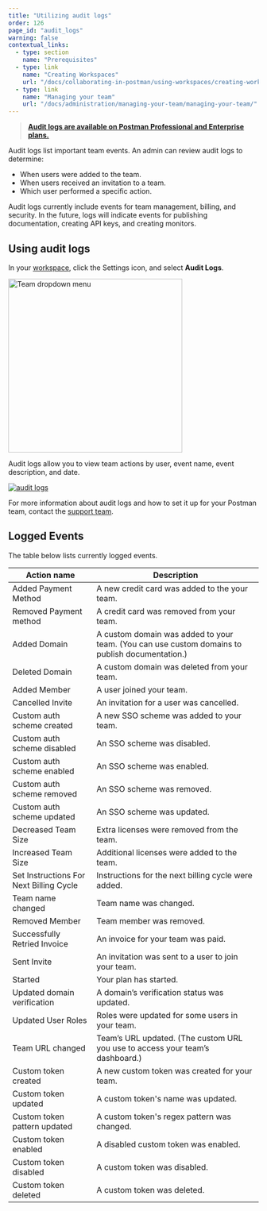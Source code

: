 ```yaml
---
title: "Utilizing audit logs"
order: 126
page_id: "audit_logs"
warning: false
contextual_links:
  - type: section
    name: "Prerequisites"
  - type: link
    name: "Creating Workspaces"
    url: "/docs/collaborating-in-postman/using-workspaces/creating-workspaces/"
  - type: link
    name: "Managing your team"
    url: "/docs/administration/managing-your-team/managing-your-team/"
---
```


> __[Audit logs are available on Postman Professional and Enterprise plans.](https://www.postman.com/pricing)__

Audit logs list important team events. An admin can review audit logs to determine:

* When users were added to the team.
* When users received an invitation to a team.
* Which user performed a specific action.

Audit logs currently include events for team management, billing, and security. In the future, logs will indicate events for publishing documentation, creating API keys, and creating monitors.

## Using audit logs

In your [workspace](https://app.getpostman.com/dashboard), click the Settings icon, and select **Audit Logs**.

<img alt="Team dropdown menu" src="https://assets.postman.com/postman-docs/audit-logs-selected.jpg" width="350px"/>

Audit logs allow you to view team actions by user, event name, event description, and date.

[![audit logs](https://assets.postman.com/postman-docs/audit-logs-view.jpg)](https://assets.postman.com/postman-docs/audit-logs-view.jpg)

For more information about audit logs and how to set it up for your Postman team, contact the [support team](https://www.postman.com/get-started-postman-plans).

## Logged Events

The table below lists currently logged events.

| Action name  | Description |
| ------------- | ------------- |
| Added Payment Method  | A new credit card was added to the your team.  |
| Removed Payment method   | A credit card was removed from your team.  |
| Added Domain   | A custom domain was added to your team. (You can use custom domains to publish documentation.)  |
| Deleted Domain  | A custom domain was deleted from your team.  |
| Added Member   | A user joined your team.   |
| Cancelled Invite   | An invitation for a user was cancelled.   |
| Custom auth scheme created| A new SSO scheme was added to your team.  |
| Custom auth scheme disabled  | An SSO scheme was disabled. |
| Custom auth scheme enabled | An SSO scheme was enabled.  |
| Custom auth scheme removed  | An SSO scheme was removed.  |
| Custom auth scheme updated  | An SSO scheme was updated.|
| Decreased Team Size  | Extra licenses were removed from the team. |
| Increased Team Size | Additional licenses were added to the team.  |
| Set Instructions For Next Billing Cycle  | Instructions for the next billing cycle were added.|
| Team name changed  | Team name was changed.  |
| Removed Member  | Team member was removed.  |
| Successfully Retried Invoice  | An invoice for your team was paid.  |
| Sent Invite  | An invitation was sent to a user to join your team.  |
| Started  | Your plan has started.  |
| Updated domain verification  | A domain’s verification status was updated.|
| Updated User Roles | Roles were updated for some users in your team.  |
| Team URL changed  | Team’s URL updated. (The custom URL you use to access your team’s dashboard.)  |
| Custom token created | A new custom token was created for your team. |
| Custom token updated | A custom token's name was updated. |
| Custom token pattern updated | A custom token's regex pattern was changed. |
| Custom token enabled  | A disabled custom token was enabled.  |
| Custom token disabled  | A custom token was disabled.  |
| Custom token deleted  | A custom token was deleted. |
